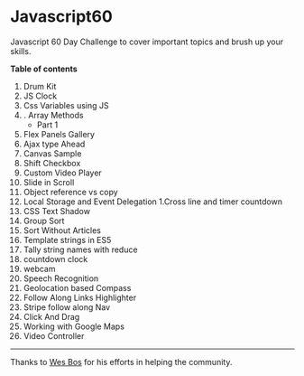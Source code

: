 # Javascript60
Javascript 60 Day Challenge to cover important topics and brush up your skills.

**Table of contents**


1. Drum Kit
1. JS Clock
1. Css Variables using JS
1. . Array Methods
    + Part 1
1. Flex Panels Gallery
1. Ajax type Ahead
1. Canvas Sample
1. Shift Checkbox
1. Custom Video Player
1. Slide in Scroll
1. Object reference vs copy
1. Local Storage and Event Delegation
1.Cross line and timer countdown
1. CSS Text Shadow
1. Group Sort
1. Sort Without Articles
1. Template strings in ES5
1. Tally string names with reduce
1. countdown clock
1. webcam
1. Speech Recognition
1. Geolocation based Compass
1. Follow Along Links Highlighter
1. Stripe follow along Nav
1. Click And Drag
1. Working with Google Maps
1. Video Controller

---

Thanks to [Wes Bos](https://twitter.com/wesbos
) for his efforts in helping the community.
